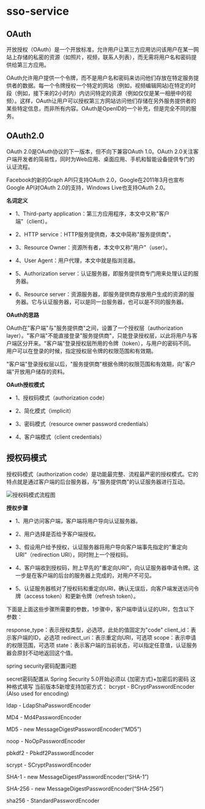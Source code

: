 # sso-service

## OAuth

开放授权（OAuth）是一个开放标准，允许用户让第三方应用访问该用户在某一网站上存储的私密的资源（如照片，视频，联系人列表），而无需将用户名和密码提供给第三方应用。

OAuth允许用户提供一个令牌，而不是用户名和密码来访问他们存放在特定服务提供者的数据。每一个令牌授权一个特定的网站（例如，视频编辑网站)在特定的时段（例如，接下来的2小时内）内访问特定的资源（例如仅仅是某一相册中的视频）。这样，OAuth让用户可以授权第三方网站访问他们存储在另外服务提供者的某些特定信息，而非所有内容。OAuth是OpenID的一个补充，但是完全不同的服务。

## OAuth2.0

OAuth 2.0是OAuth协议的下一版本，但不向下兼容OAuth 1.0。OAuth 2.0关注客户端开发者的简易性，同时为Web应用、桌面应用、手机和智能设备提供专门的认证流程。

Facebook的新的Graph API只支持OAuth 2.0，Google在2011年3月也宣布Google API对OAuth 2.0的支持，Windows Live也支持OAuth 2.0。


**名词定义**

* 1、Third-party application：第三方应用程序，本文中又称"客户端"（client）。

* 2、HTTP service：HTTP服务提供商，本文中简称"服务提供商"。

* 3、Resource Owner：资源所有者，本文中又称"用户"（user）。

* 4、User Agent：用户代理，本文中就是指浏览器。

* 5、Authorization server：认证服务器，即服务提供商专门用来处理认证的服务器。

* 6、Resource server：资源服务器，即服务提供商存放用户生成的资源的服务器。它与认证服务器，可以是同一台服务器，也可以是不同的服务器。


**OAuth的思路**

OAuth在"客户端"与"服务提供商"之间，设置了一个授权层（authorization layer）。"客户端"不能直接登录"服务提供商"，只能登录授权层，以此将用户与客户端区分开来。"客户端"登录授权层所用的令牌（token），与用户的密码不同。用户可以在登录的时候，指定授权层令牌的权限范围和有效期。

"客户端"登录授权层以后，"服务提供商"根据令牌的权限范围和有效期，向"客户端"开放用户储存的资料。


**OAuth授权模式**

* 1、授权码模式（authorization code）

* 2、简化模式（implicit）

* 3、密码模式（resource owner password credentials）

* 4、客户端模式（client credentials）


## 授权码模式

授权码模式（authorization code）是功能最完整、流程最严密的授权模式。它的特点就是通过客户端的后台服务器，与"服务提供商"的认证服务器进行互动。

![授权码模式流程图](https://s2.ax1x.com/2019/04/26/Em12IP.md.png)


**授权步骤**

* 1、用户访问客户端，客户端将用户导向认证服务器。

* 2、用户选择是否给予客户端授权。

* 3、假设用户给予授权，认证服务器将用户导向客户端事先指定的"重定向URI"（redirection URI），同时附上一个授权码。

* 4、客户端收到授权码，附上早先的"重定向URI"，向认证服务器申请令牌。这一步是在客户端的后台的服务器上完成的，对用户不可见。

* 5、认证服务器核对了授权码和重定向URI，确认无误后，向客户端发送访问令牌（access token）和更新令牌（refresh token）。

下面是上面这些步骤所需要的参数，1步骤中，客户端申请认证的URI，包含以下参数：

response_type：表示授权类型，必选项，此处的值固定为"code"
client_id：表示客户端的ID，必选项
redirect_uri：表示重定向URI，可选项
scope：表示申请的权限范围，可选项
state：表示客户端的当前状态，可以指定任意值，认证服务器会原封不动地返回这个值。

spring security密码配置问题

secret密码配置从 Spring Security 5.0开始必须以 {加密方式}+加密后的密码 这种格式填写
当前版本5新增支持加密方式：
bcrypt - BCryptPasswordEncoder (Also used for encoding)

ldap - LdapShaPasswordEncoder

MD4 - Md4PasswordEncoder

MD5 - new MessageDigestPasswordEncoder(“MD5”)

noop - NoOpPasswordEncoder

pbkdf2 - Pbkdf2PasswordEncoder

scrypt - SCryptPasswordEncoder

SHA-1 - new MessageDigestPasswordEncoder(“SHA-1”)

SHA-256 - new MessageDigestPasswordEncoder(“SHA-256”)

sha256 - StandardPasswordEncoder
